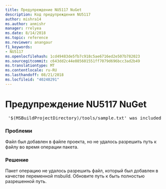 ```yaml
---
title: Предупреждение NU5117 NuGet
description: Код предупреждения NU5117
author: mishra14
ms.author: anmishr
manager: rrelyea
ms.date: 8/14/2018
ms.topic: reference
ms.reviewer: anangaur
f1_keywords:
- NU5117
ms.openlocfilehash: 1cd49483de5fb7c918c5ae6716ed2e507b782023
ms.sourcegitcommit: c643dd2c44e085601551ff7079d696bcc3ad2b49
ms.translationtype: MT
ms.contentlocale: ru-RU
ms.lasthandoff: 08/21/2018
ms.locfileid: "40248291"
---
```

# <a name="nuget-warning-nu5117"></a>Предупреждение NU5117 NuGet
<pre> '$(MSBuildProjectDirectory)/tools/sample.txt' was included in the project but the path could not be resolved. Skipping...</pre>

### <a name="issue"></a>Проблеми

Файл был добавлен в файле проекта, но не удалось разрешить путь к файлу во время операции пакета.


### <a name="solution"></a>Решение

Пакет операцию не удалось разрешить файл, который был добавлен в качестве переменной msbuild. Обновите путь к быть полностью разрешенной путь.

